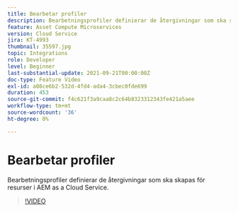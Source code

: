 ```yaml
---
title: Bearbetar profiler
description: Bearbetningsprofiler definierar de återgivningar som ska skapas för resurser i AEM as a Cloud Service.
feature: Asset Compute Microservices
version: Cloud Service
jira: KT-4993
thumbnail: 35597.jpg
topic: Integrations
role: Developer
level: Beginner
last-substantial-update: 2021-09-21T00:00:00Z
doc-type: Feature Video
exl-id: a08ce6b2-532d-4fd4-ada4-3cbec0fde699
duration: 453
source-git-commit: f4c621f3a9caa8c2c64b8323312343fe421a5aee
workflow-type: tm+mt
source-wordcount: '36'
ht-degree: 0%

---
```


# Bearbetar profiler

Bearbetningsprofiler definierar de återgivningar som ska skapas för resurser i AEM as a Cloud Service.

>[!VIDEO](https://video.tv.adobe.com/v/35597?quality=12&learn=on)
